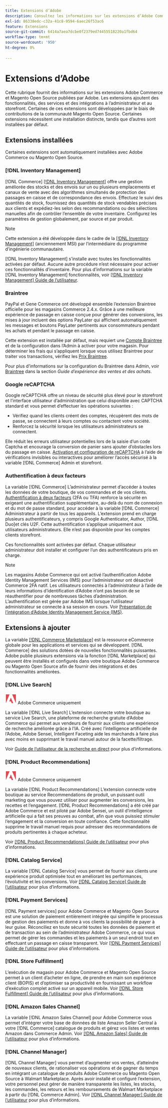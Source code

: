 ```yaml
---
title: Extensions d’Adobe
description: Consultez les informations sur les extensions d’Adobe Commerce et de Magento Open Source publiées par Adobe.
exl-id: 86338edc-c32a-41c8-9594-6aec26f53ac6
feature: Extensions
source-git-commit: 6414a7aea7dcbe0f2379ed74455518220a1fbd64
workflow-type: tm+mt
source-wordcount: '950'
ht-degree: 0%

---
```


# Extensions d’Adobe

Cette rubrique fournit des informations sur les extensions Adobe Commerce et Magento Open Source publiées par Adobe. Les extensions ajoutent des fonctionnalités, des services et des intégrations à l’administrateur et au storefront. Certaines de ces extensions sont développées par le biais de contributions de la communauté Magento Open Source. Certaines extensions nécessitent une installation distincte, tandis que d’autres sont installées par défaut.

## Extensions installées

Certaines extensions sont automatiquement installées avec Adobe Commerce ou Magento Open Source.

### [!DNL Inventory Management]

[!DNL Commerce] [[!DNL Inventory Management]](../inventory-management/introduction.md) offre une gestion améliorée des stocks et des envois sur un ou plusieurs emplacements et canaux de vente avec des algorithmes simultanés de protection des passages en caisse et de correspondance des envois. Effectuez le suivi des quantités de stock, fournissez des quantités de stock vendables précises aux clients et expédiez-les selon des recommandations ou des sélections manuelles afin de contrôler l’ensemble de votre inventaire. Configurez les paramètres de gestion globalement, par source et par produit.

>[!NOTE]
>
>Cette extension a été développée dans le cadre de la [[!DNL Inventory Management]](https://github.com/magento/inventory) (anciennement MSI) par l’intermédiaire du programme d’ingénierie communautaire.

[!DNL Inventory Management] s’installe avec toutes les fonctionnalités activées par défaut. Aucune autre procédure n’est nécessaire pour activer ces fonctionnalités d’inventaire. Pour plus d’informations sur la variable [!DNL Inventory Management] fonctionnalités, voir [[!DNL Inventory Management] Guide de l’utilisateur](../inventory-management/guide-overview.md).

### Braintree

PayPal et Gene Commerce ont développé ensemble l’extension Braintree officielle pour les magasins Commerce 2.4.x. Grâce à une meilleure expérience de passage en caisse conçue pour générer des conversions, les mises à jour incluent des options PayLater qui affichent automatiquement les messages et boutons PayLater pertinents aux consommateurs pendant les achats et pendant le passage en caisse.

Cette extension est installée par défaut, mais requiert une [Compte Braintree](https://www.braintreepayments.com/) et de la configuration dans l’Admin à activer pour votre magasin. Pour déterminer les frais qui s’appliquent lorsque vous utilisez Braintree pour traiter vos transactions, vérifiez les [Prix Braintree](https://www.braintreepayments.com/braintree-pricing).

Pour plus d’informations sur la configuration du Braintree dans Admin, voir [Braintree](../stores-purchase/braintree.md) dans la section _Guide d’expérience des ventes et des achats_.

### Google reCAPTCHA

Google reCAPTCHA offre un niveau de sécurité plus élevé pour le storefront et l’interface utilisateur d’administration que celui disponible avec CAPTCHA standard et vous permet d’effectuer les opérations suivantes :

- Vérifiez quand les clients créent des comptes, récupèrent des mots de passe, se connectent à leurs comptes ou contactent votre société.
- Renforcez la sécurité lorsque les utilisateurs administrateurs se connectent.

Elle réduit les erreurs utilisateur potentielles lors de la saisie d’un code Captcha et encourage la conversion de panier sans ajouter d’obstacles lors du passage en caisse. [Activation et configuration de reCAPTCHA](../systems/security-google-recaptcha.md) à l’aide de vérifications invisibles ou interactives pour améliorer l’accès sécurisé à la variable [!DNL Commerce] Admin et storefront.

### Authentification à deux facteurs

La variable [!DNL Commerce] L’administrateur permet d’accéder à toutes les données de votre boutique, de vos commandes et de vos clients. [Authentification à deux facteurs](../systems/security-two-factor-authentication.md) (2FA ou TFA) renforce la sécurité en exigeant une authentification supplémentaire, au-delà du nom de connexion et du mot de passe standard, pour accéder à la variable [!DNL Commerce] Administrateur à partir de tous les appareils. L’extension prend en charge plusieurs authentificateurs, y compris Google Authenticator, Author, [!DNL Duo]et clés U2F. Cette authentification s’applique uniquement aux utilisateurs administrateurs. Elle n’est pas disponible pour les comptes clients storefront.

Ces fonctionnalités sont activées par défaut. Chaque utilisateur administrateur doit installer et configurer l’un des authentificateurs pris en charge.

>[!NOTE]
>
>Les magasins Adobe Commerce qui ont activé l’authentification Adobe Identity Management Services (IMS) pour l’administrateur ont désactivé Commerce 2FA natif. Les utilisateurs connectés à l’administrateur à l’aide de leurs informations d’identification d’Adobe n’ont pas besoin de se réauthentifier pour de nombreuses tâches d’administration. L’authentification est gérée par Adobe IMS lorsque l’utilisateur administrateur se connecte à sa session en cours. Voir [Présentation de l’intégration d’Adobe Identity Management Service (IMS)](./adobe-ims-integration-overview.md).

## Extensions à ajouter

La variable [[!DNL Commerce Marketplace]](https://marketplace.magento.com/) est la ressource eCommerce globale pour les applications et services qui se développent. [!DNL Commerce] des solutions dotées de nouvelles fonctionnalités puissantes. Adobe publie plusieurs extensions via la fonction [!DNL Marketplace] qui peuvent être installés et configurés dans votre boutique Adobe Commerce ou Magento Open Source afin de fournir des intégrations et des fonctionnalités améliorées.

### [!DNL Live Search]

![Adobe Commerce](../assets/adobe-logo.svg) Adobe Commerce uniquement

La variable [!DNL Live Search] L’extension connecte votre boutique au service Live Search, une plateforme de recherche gratuite d’Adobe Commerce qui permet aux vendeurs de fournir aux clients une expérience de recherche améliorée grâce à l’IA. Créé avec l’intelligence artificielle de l’Adobe, Adobe Sensei, Intelligent Faceting aide les marchands à faire plus avec moins en supprimant le travail manuel autour de la facette/filtrage.

Voir [Guide de l’utilisateur de la recherche en direct](https://experienceleague.adobe.com/docs/commerce-merchant-services/live-search/guide-overview.html) pour plus d’informations.

### [!DNL Product Recommendations]

![Adobe Commerce](../assets/adobe-logo.svg) Adobe Commerce uniquement

La variable [!DNL Product Recommendations] L’extension connecte votre boutique au service Recommendations de produit, un puissant outil marketing que vous pouvez utiliser pour augmenter les conversions, les recettes et l’engagement. [!DNL Product Recommendations] a été créé par Adobe Commerce et est piloté par Adobe Sensei, un outil d’intelligence artificielle qui a fait ses preuves au combat, afin que vous puissiez stimuler l’engagement et la conversion en toute confiance. Cette fonctionnalité supprime le travail manuel requis pour adresser des recommandations de produits pertinentes à chaque acheteur.

Voir [[!DNL Product Recommendations] Guide de l’utilisateur](https://experienceleague.adobe.com/docs/commerce-merchant-services/product-recommendations/guide-overview.html?lang=en) pour plus d’informations.

### [!DNL Catalog Service]

La variable [!DNL Catalog Service] vous permet de fournir aux clients une expérience produit optimisée tout en améliorant les performances, l’évolutivité et les conversions. Voir [[!DNL Catalog Service] Guide de l’utilisateur](https://experienceleague.adobe.com/docs/commerce-merchant-services/catalog-service/guide-overview.html) pour plus d’informations.

### [!DNL Payment Services]

[!DNL Payment services] pour Adobe Commerce et Magento Open Source est une solution de paiement entièrement intégrée qui simplifie le processus de gestion des paiements et donne à vos clients la possibilité de payer à leur guise. Réconciliez en toute sécurité toutes les données de paiement et de transaction au sein de l’administrateur Adobe Commerce, ce qui vous permet de gérer les commandes et les paiements à un seul endroit tout en effectuant un passage en caisse transparent. Voir [[!DNL Payment Services] Guide de l’utilisateur](https://experienceleague.adobe.com/docs/commerce-merchant-services/payment-services/guide-overview.html) pour plus d’informations.

### [!DNL Store Fulfillment]

L’exécution de magasin pour Adobe Commerce et Magento Open Source permet à un client d’acheter en ligne, de prendre en main son expérience client (BOPIS) et d’optimiser sa productivité en fournissant un workflow d’exécution complet activé sur un appareil mobile. Voir [[!DNL Store Fulfillment] Guide de l’utilisateur](https://experienceleague.adobe.com/docs/commerce-merchant-services/store-fulfillment/guide-overview.html) pour plus d’informations.

### [!DNL Amazon Sales Channel]

La variable [!DNL Amazon Sales Channel] pour Adobe Commerce vous permet d’intégrer votre base de données de liste Amazon Seller Central à votre [!DNL Commerce] catalogue de produits et gérez vos listes et ventes Amazon dans Commerce Admin. Voir [[!DNL Amazon Sales] Guide de l’utilisateur](https://experienceleague.adobe.com/docs/commerce-channels/amazon/guide-overview.html) pour plus d’informations.

### [!DNL Channel Manager]

[!DNL Channel Manager] vous permet d’augmenter vos ventes, d’atteindre de nouveaux clients, de rationaliser vos opérations et de gagner du temps en intégrant un catalogue de produits Adobe Commerce ou Magento Open Source à Walmart Marketplace. Après avoir installé et configuré l’extension, votre personnel peut gérer de manière transparente les listes, les stocks, les commandes, les retours et les remboursements de Walmart Marketplace à partir du [!DNL Commerce Admin]. Voir [[!DNL Channel Manager] Guide de l’utilisateur](https://experienceleague.adobe.com/docs/commerce-channels/channel-manager/guide-overview.html) pour plus d’informations.
